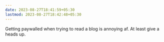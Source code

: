 ```yaml
---
date: 2023-08-27T18:41:59+05:30
lastmod: 2023-08-27T18:42:48+05:30
---
```


Getting paywalled when trying to read a blog is annoying af. At least give a heads up.
